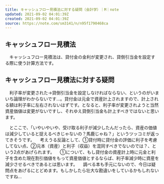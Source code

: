 ```yaml
---
title: キャッシュフロー見積法に対する疑問（会計学）｜M｜note
updated: 2021-09-02 04:01:39Z
created: 2021-09-02 04:01:39Z
source: https://note.com/sm3141/n/n95f1790468ca
---
```


## キャッシュフロー見積法

　キャッシュフロー見積法は、貸付金の金利が変更され、貸倒引当金を設定する際に使う計算方法です。

## キャッシュフロー見積法に対する疑問

　利子率が変更された→貸倒引当金を設定しなければならない、というのがいまいち論理がわからないです…。貸付金は元金で資産計上されますので、計上される額は利子率に左右されないはずです。となると、利子率が変更されようと当然資産価値は変更がないですし、それゆえ貸倒引当金も計上すべきではないと思います。

　とここで、「いやいやいや、受け取る利子が減少したんだったら、資産の価値は減少していると捉えるべきじゃないの？馬鹿じゃね？」というツッコミが返ってきそうです。
　考えうる反論として、①貸付時に貸付金の評価に利子を考慮してない点、②元本（資産）と利子（収益）を混同すべきでないのでは？、という2点があげられます。
　①について、もし貸付金の資産計上時に元金と利子を含めた現在割引価値をもって資産価値とするならば、利子率減少時に資産を減少させるべきであるとは思います。
　調べる本も手元にないので、今日は疑問点をあげるにとどめます。もしかしたら壮大な勘違いをしているかもしれないですね…